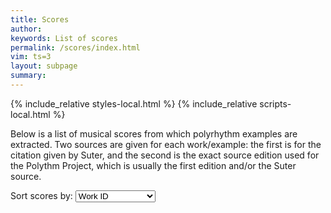 ```yaml
---
title: Scores
author: 
keywords: List of scores
permalink: /scores/index.html
vim: ts=3
layout: subpage
summary: 
---
```


{% include_relative styles-local.html %}
{% include_relative scripts-local.html %}


Below is a list of musical scores from which polyrhythm examples are extracted.  Two
sources are given for each work/example: the first is for the citation given by Suter,
and the second is the exact source edition used for the Polythm Project, which is usually
the first edition and/or the Suter source.

<p>
Sort scores by: 
<select id="sort-method" onchange="displayScoreList()">
<option value="workid">Work ID</option>
<option value="exid">Example ID</option>
<option value="cyear">Composition Date</option>
<option value="pyear">Publication Date</option>
</select>
</p>
<br/>

<div id="score-list"></div>

